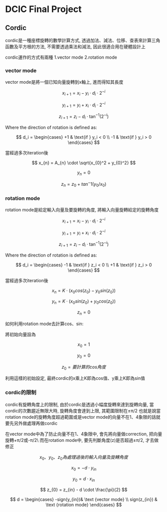 # DCIC Final Project

## Cordic
cordic是一種座標旋轉的數學計算方式, 透過加法、減法、位移、查表來計算三角函數及平方根的方法, 不需要透過乘法和減法, 因此很適合用在硬體設計上


cordic運作的方式有兩種 1.vector mode 2.rotation mode
### vector mode
vector mode是將一個已知向量旋轉到x軸上, 進而得知其長度

$$
x_{i+1} = x_i - y_i \cdot d_i \cdot 2^{-i}
$$

$$
y_{i+1} = y_i + x_i \cdot d_i \cdot 2^{-i}
$$

$$
z_{i+1} = z_i - d_i \cdot \tan^{-1}(2^{-i})
$$

Where the direction of rotation is defined as:

$$
d_i =
\begin{cases}
+1 & \text{if } y_i < 0 \\
-1 & \text{if } y_i > 0
\end{cases}
$$


當經過多次iteration後

$$
x_{n} = A_{n} \cdot \sqrt{x_{0}^2 + y_{0}^2}
$$

$$
y_{n} = 0
$$

$$
z_{n} = z_{0} + tan^-1(y_{0}/x_{0})
$$

### rotation mode
rotation mode是給定輸入向量及要旋轉的角度, 將輸入向量旋轉給定的旋轉角度

$$
x_{i+1} = x_i - y_i \cdot d_i \cdot 2^{-i}
$$

$$
y_{i+1} = y_i + x_i \cdot d_i \cdot 2^{-i}
$$

$$
z_{i+1} = z_i - d_i \cdot \tan^{-1}(2^{-i})
$$

Where the direction of rotation is defined as:


$$
d_i =
\begin{cases}
-1 & \text{if } z_i < 0 \\
+1 & \text{if } z_i > 0
\end{cases}
$$

當經過多次iteration後

$$
x_{n} = K \cdot (x_{0}cos(z_{0}) - y_{0}sin(z_{0}))
$$

$$
y_{n} = K \cdot (x_{0}sin(z_{0}) + y_{0}cos(z_{0}))
$$

$$
z_{n} = 0
$$

如何利用rotation mode去計算cos、sin:

將初始向量設為

$$
x_{0} = 1
$$

$$
y_{0} = 0
$$

$$
z_{0} = 要計算的cos角度
$$

利用這樣的初始設定, 最終cordic的x乘上K即為cos值、y乘上K即為sin值
### cordic的限制
cordic有旋轉角度上的限制, 由於cordic是透過小幅度旋轉來達到旋轉向量, 當cordic的次數趨近無限大時, 旋轉角度會達到上限, 其範圍限制在±π/2
也就是說當rotation mode的旋轉角度超過範圍或是vector mode的向量不在1、4象限的話就要先另外做處理再做cordic

在vector mode中為了防止向量不在1、4象限中, 會先將向量做correction, 把向量旋轉+π/2或-π/2\\
而在rotation mode中, 要先判斷角度(z)是否超過±π/2, 才去做修正

$$
x_{0}、y_{0}、z_{0} 為處理過後的輸入向量及旋轉角度
$$

$$
x_{0} = -d \cdot y_{in}
$$

$$
y_{0} = d \cdot x_{in}
$$

$$
z_{0} = z_{in} - d \cdot \frac{\pi}{2} 
$$

$$
d =
\begin{cases}
-sign(y_{in})& \text {vector mode} \\
sign(z_{in}) & \text {rotation mode}
\end{cases}
$$
